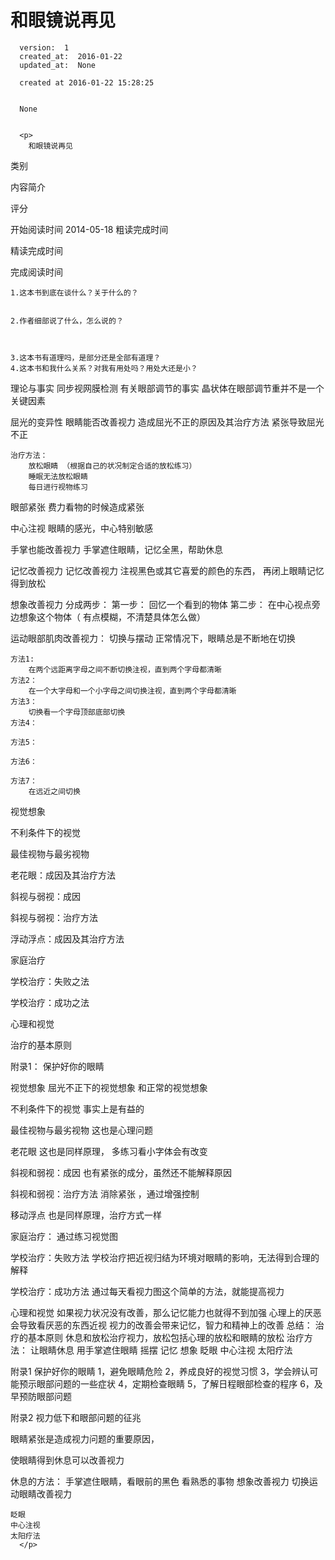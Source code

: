 
  # 和眼镜说再见

      version:  1
      created_at:  2016-01-22
      updated_at:  None

      created at 2016-01-22 15:28:25 


      None


      <p>
      	和眼镜说再见
类别

内容简介

评分

开始阅读时间
2014-05-18
粗读完成时间

精读完成时间

完成阅读时间




	1.这本书到底在谈什么？关于什么的？
		
		
	2.作者细部说了什么，怎么说的？ 
	


	3.这本书有道理吗，是部分还是全部有道理？ 
	4.这本书和我什么关系？对我有用处吗？用处大还是小？ 
理论与事实 
同步视网膜检测 
有关眼部调节的事实 
	晶状体在眼部调节重并不是一个关键因素 
		 

屈光的变异性 
眼睛能否改善视力 
造成屈光不正的原因及其治疗方法 
	紧张导致屈光不正 
 
	治疗方法： 
		放松眼睛 （根据自己的状况制定合适的放松练习） 
		睡眠无法放松眼睛 
		每日进行视物练习  
 
眼部紧张 
	费力看物的时候造成紧张 
	 

中心注视 
	眼睛的感光，中心特别敏感	 

手掌也能改善视力 
	手掌遮住眼睛，记忆全黑，帮助休息 

记忆改善视力 
	 记忆改善视力 
	注视黑色或其它喜爱的颜色的东西， 再闭上眼睛记忆得到放松 

想象改善视力 
	分成两步： 
		第一步：  回忆一个看到的物体 
		第二步： 在中心视点旁边想象这个物体（ 有点模糊，不清楚具体怎么做） 

运动眼部肌肉改善视力： 切换与摆动 
	正常情况下，眼睛总是不断地在切换 

	方法1: 
		在两个远距离字母之间不断切换注视，直到两个字母都清晰 
	方法2： 
		在一个大字母和一个小字母之间切换注视，直到两个字母都清晰 
	方法3： 
		切换看一个字母顶部底部切换 
	方法4： 
				 
	方法5： 
		 
	方法6： 
	 
	方法7： 
		在远近之间切换 

视觉想象 

不利条件下的视觉 

最佳视物与最劣视物 

老花眼：成因及其治疗方法 

斜视与弱视：成因 

斜视与弱视：治疗方法 

浮动浮点：成因及其治疗方法 

家庭治疗 

学校治疗：失败之法 

学校治疗：成功之法 

心理和视觉 

治疗的基本原则 



附录1： 保护好你的眼睛



视觉想象 
	屈光不正下的视觉想象 和正常的视觉想象 

不利条件下的视觉 
	事实上是有益的 

最佳视物与最劣视物 
	这也是心理问题 

老花眼 
	这也是同样原理， 多练习看小字体会有改变 


斜视和弱视：成因 
	也有紧张的成分，虽然还不能解释原因 

斜视和弱视：治疗方法 
	消除紧张 ，通过增强控制 

移动浮点 
	也是同样原理，治疗方式一样 

家庭治疗： 
	通过练习视觉图 

学校治疗：失败方法 
	学校治疗把近视归结为环境对眼睛的影响，无法得到合理的解释 

学校治疗：成功方法 
	通过每天看视力图这个简单的方法，就能提高视力 

心理和视觉 
	如果视力状况没有改善，那么记忆能力也就得不到加强 
	心理上的厌恶会导致看厌恶的东西近视 
	视力的改善会带来记忆，智力和精神上的改善 
总结： 
治疗的基本原则 
	休息和放松治疗视力，放松包括心理的放松和眼睛的放松 
	治疗方法： 
		让眼睛休息 
		用手掌遮住眼睛 
		摇摆 
		记忆 
		想象 
		眨眼 
		中心注视 
		太阳疗法 


附录1 保护好你的眼睛 
	1，避免眼睛危险 
	2，养成良好的视觉习惯 
	3，学会辨认可能预示眼部问题的一些症状 
	4，定期检查眼睛 
	5，了解日程眼部检查的程序 
	6，及早预防眼部问题 

附录2  视力低下和眼部问题的征兆 
	 



眼睛紧张是造成视力问题的重要原因， 

使眼睛得到休息可以改善视力 

休息的方法： 
	手掌遮住眼睛，看眼前的黑色 
	看熟悉的事物 
	想象改善视力 
	切换运动眼睛改善视力 
 
	眨眼 
	中心注视 
	太阳疗法
      </p>

  